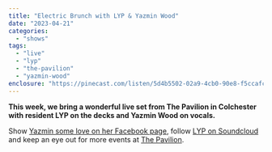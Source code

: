 ```yaml
---
title: "Electric Brunch with LYP & Yazmin Wood"
date: "2023-04-21"
categories: 
  - "shows"
tags: 
  - "live"
  - "lyp"
  - "the-pavilion"
  - "yazmin-wood"
enclosure: "https://pinecast.com/listen/5d4b5502-02a9-4cb0-90e8-f5ccafc5c915.mp3 89832579 audio/mpeg "
---
```


**This week, we bring a wonderful live set from The Pavilion in Colchester with resident LYP on the decks and Yazmin Wood on vocals.**

Show [Yazmin some love on her Facebook page](https://www.facebook.com/yazminwoodx/), follow [LYP on Soundcloud](https://soundcloud.com/lyp_official) and keep an eye out for more events at [The Pavilion](https://www.facebook.com/pavilioncolchester).
